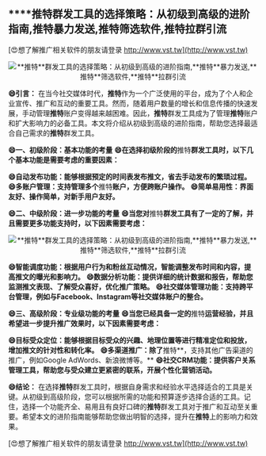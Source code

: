 ## ****推特**群发工具的选择策略：从初级到高级的进阶指南,**推特**暴力发送,**推特**筛选软件,**推特**拉群引流**

[😍想了解推广相关软件的朋友请登录 http://www.vst.tw](http://www.vst.tw)

 <center><img src="https://vst.tw/MP4/tuiguang/png/5.png" alt="**推特**群发工具的选择策略：从初级到高级的进阶指南,**推特**暴力发送,**推特**筛选软件,**推特**拉群引流"></center>

**😄引言：**
在当今社交媒体时代，**推特**作为一个广泛使用的平台，成为了个人和企业宣传、推广和互动的重要工具。然而，随着用户数量的增长和信息传播的快速发展，手动管理**推特**账户变得越来越困难。因此，**推特**群发工具成为了管理**推特**账户和扩大影响力的必备工具。本文将介绍从初级到高级的进阶指南，帮助您选择最适合自己需求的**推特**群发工具。

**😄一、初级阶段：基本功能的考量**
**😄在选择初级阶段的**推特**群发工具时，以下几个基本功能是需要考虑的重要因素：**

**😄自动发布功能：能够根据预定的时间表发布推文，省去手动发布的繁琐过程。**
**😄多账户管理：支持管理多个**推特**账户，方便跨账户操作。**
**😄简单易用性：界面友好、操作简单，对新手用户友好。**

**😄二、中级阶段：进一步功能的考量**
**😄当您对**推特**群发工具有了一定的了解，并且需要更多功能支持时，以下因素需要考虑：**

 <center><img src="https://vst.tw/MP4/tuiguang/png/8.png" alt="**推特**群发工具的选择策略：从初级到高级的进阶指南,**推特**暴力发送,**推特**筛选软件,**推特**拉群引流"></center>

**😄智能调度功能：根据用户行为和粉丝互动情况，智能调整发布时间和内容，提高推文的曝光和影响力。**
**😄数据分析功能：提供详细的统计数据和报告，帮助您监测推文表现、了解受众喜好，优化推广策略。**
**😄社交媒体管理功能：支持跨平台管理，例如与Facebook、Instagram等社交媒体账户的整合。**

**😄三、高级阶段：专业级功能的考量**
**😄当您已经具备一定的**推特**运营经验，并且希望进一步提升推广效果时，以下因素需要考虑：**

**😄目标受众定位：能够根据目标受众的兴趣、地理位置等进行精准定位和投放，增加推文的针对性和转化率。**
**😄多渠道推广：除了**推特**，支持其他广告渠道的推广，例如Google AdWords、新浪微博等。**
**😄社交CRM功能：提供客户关系管理工具，帮助您与受众建立更紧密的联系，开展个性化营销活动。**

**😄结论：**
在选择**推特**群发工具时，根据自身需求和经验水平选择适合的工具是关键。从初级到高级阶段，您可以根据所需的功能和预算逐步选择合适的工具。记住，选择一个功能齐全、易用且有良好口碑的**推特**群发工具对于推广和互动至关重要。希望本文的进阶指南能够帮助您做出明智的选择，提升在**推特**上的影响力和效果。

[😍想了解推广相关软件的朋友请登录 http://www.vst.tw](http://www.vst.tw)



